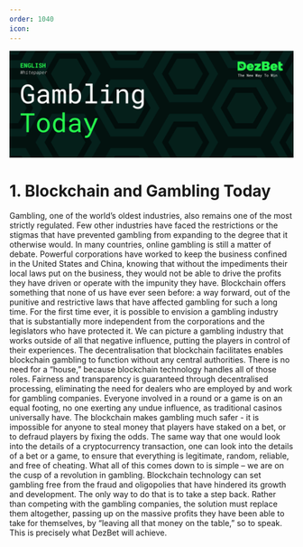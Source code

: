 ```yaml
---
order: 1040
icon: 
---
```

![](/static/headers/DezBet_Gambling_Today_ENG.png)

# 1. Blockchain and Gambling Today

Gambling, one of the world’s oldest industries, also remains one of the most strictly
regulated. Few other industries have faced the restrictions or the stigmas that have
prevented gambling from expanding to the degree that it otherwise would. In many
countries, online gambling is still a matter of debate. Powerful corporations have worked
to keep the business confined in the United States and China, knowing that without
the impediments their local laws put on the business, they would not be able to drive
the profits they have driven or operate with the impunity they have.
Blockchain offers something that none of us have ever seen before: a way forward,
out of the punitive and restrictive laws that have affected gambling for such a long time.
For the first time ever, it is possible to envision a gambling industry that is substantially
more independent from the corporations and the legislators who have protected it. We
can picture a gambling industry that works outside of all that negative influence, putting
the players in control of their experiences.
The decentralisation that blockchain facilitates enables blockchain gambling to function without any central authorities. There is no need for a “house,” because blockchain
technology handles all of those roles. Fairness and transparency is guaranteed through
decentralised processing, eliminating the need for dealers who are employed by and
work for gambling companies. Everyone involved in a round or a game is on an equal
footing, no one exerting any undue influence, as traditional casinos universally have.
The blockchain makes gambling much safer - it is impossible for anyone to steal
money that players have staked on a bet, or to defraud players by fixing the odds. The
same way that one would look into the details of a cryptocurrency transaction, one can
look into the details of a bet or a game, to ensure that everything is legitimate, random,
reliable, and free of cheating.
What all of this comes down to is simple – we are on the cusp of a revolution in
gambling. Blockchain technology can set gambling free from the fraud and oligopolies
that have hindered its growth and development. The only way to do that is to take
a step back. Rather than competing with the gambling companies, the solution must
replace them altogether, passing up on the massive profits they have been able to take
for themselves, by “leaving all that money on the table,” so to speak.
This is precisely what DezBet will achieve.
